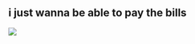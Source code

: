 ## i just wanna be able to pay the bills

![](https://github.com/user-attachments/assets/aa2aa36a-2175-4063-802c-9e2e7935c4d1)


<!--
**KingKusuo/kingkusuo** is a ✨ _special_ ✨ repository because its `README.md` (this file) appears on your GitHub profile.

Here are some ideas to get you started:

- 🔭 I’m currently working on ...
- 🌱 I’m currently learning ...
- 👯 I’m looking to collaborate on ...
- 🤔 I’m looking for help with ...
- 💬 Ask me about ...
- 📫 How to reach me: ...
- 😄 Pronouns: ...
- ⚡ Fun fact: ...
-->
